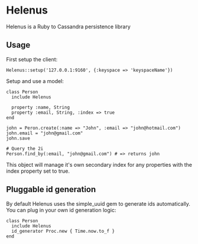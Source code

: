 # Helenus

Helenus is a Ruby to Cassandra persistence library

## Usage

First setup the client:

    Helenus::setup('127.0.0.1:9160', {:keyspace => 'keyspaceName'})

Setup and use a model:

    class Person
      include Helenus

      property :name, String
      property :email, String, :index => true
    end

    john = Peron.create(:name => "John", :email => "john@hotmail.com")
    john.email = "john@gmail.com"
    john.save

    # Query the 2i
    Person.find_by(:email, "john@gmail.com") # => returns john


This object will manage it's own secondary index for any properties with the index property set to true.

## Pluggable id generation

By default Helenus uses the simple_uuid gem to generate ids automatically. You can plug in your own id generation logic:

    class Person
      include Helenus
      id_generator Proc.new { Time.now.to_f }
    end